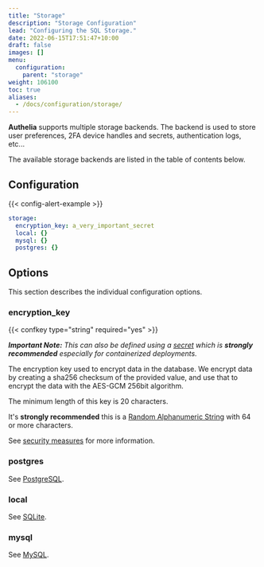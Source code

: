 ```yaml
---
title: "Storage"
description: "Storage Configuration"
lead: "Configuring the SQL Storage."
date: 2022-06-15T17:51:47+10:00
draft: false
images: []
menu:
  configuration:
    parent: "storage"
weight: 106100
toc: true
aliases:
  - /docs/configuration/storage/
---
```


__Authelia__ supports multiple storage backends. The backend is used to store user preferences, 2FA device handles and
secrets, authentication logs, etc...

The available storage backends are listed in the table of contents below.

## Configuration

{{< config-alert-example >}}

```yaml
storage:
  encryption_key: a_very_important_secret
  local: {}
  mysql: {}
  postgres: {}
```

## Options

This section describes the individual configuration options.

### encryption_key

{{< confkey type="string" required="yes" >}}

*__Important Note:__ This can also be defined using a [secret](../methods/secrets.md) which is __strongly recommended__
especially for containerized deployments.*

The encryption key used to encrypt data in the database. We encrypt data by creating a sha256 checksum of the provided
value, and use that to encrypt the data with the AES-GCM 256bit algorithm.

The minimum length of this key is 20 characters.

It's __strongly recommended__ this is a
[Random Alphanumeric String](../../reference/guides/generating-secure-values.md#generating-a-random-alphanumeric-string) with 64 or more
characters.

See [security measures](../../overview/security/measures.md#storage-security-measures) for more information.

### postgres

See [PostgreSQL](postgres.md).

### local

See [SQLite](sqlite.md).

### mysql

See [MySQL](mysql.md).
